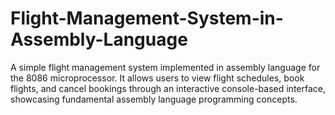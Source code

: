 # Flight-Management-System-in-Assembly-Language
A simple flight management system implemented in assembly language for the 8086 microprocessor. It allows users to view flight schedules, book flights, and cancel bookings through an interactive console-based interface, showcasing fundamental assembly language programming concepts.
